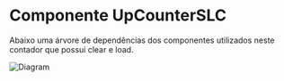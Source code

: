 # Componente UpCounterSLC

Abaixo uma árvore de dependências dos componentes utilizados neste contador que possui clear e load.

![Diagram](/assets/upcounter-diagram.png)